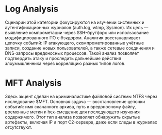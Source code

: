 #  Log Analysis
  Сценарии этой категории фокусируются на изучении системных и аутентификационных журналов (auth.log, wtmp, Sysmon).
  Их цель — выявление компрометации через SSH-брутфорс или использование модифицированного ПО с бэкдором.
  Аналитик восстанавливает цепочку событий: IP атакующего, скомпрометированные учётные записи, создание новых пользователей, а также сетевые соединения и DNS-запросы вредоносных процессов.
  Такой анализ позволяет подтвердить атаку и проследить дальнейшие действия злоумышленника через корреляцию разных типов логов.

#  MFT Analysis
  Здесь акцент сделан на криминалистике файловой системы NTFS через исследование $MFT.
  Основная задача — восстановление цепочки событий: имя скачанного архива, путь к вредоносному файлу, временные метки и hex-смещение для последующего изучения содержимого.
  Этот тип анализа позволяет обнаружить скрытые артефакты, включая IP и порт C2-сервера, даже если следы в журналах отсутствуют.
